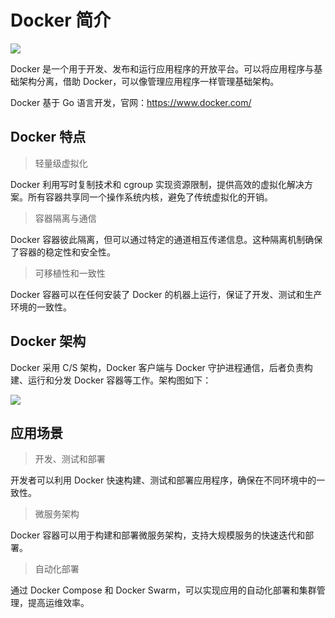# Docker 简介
![](/Docker-Logo.png)

Docker 是一个用于开发、发布和运行应用程序的开放平台。可以将应用程序与基础架构分离，借助 Docker，可以像管理应用程序一样管理基础架构。

Docker 基于 Go 语言开发，官网：https://www.docker.com/

## Docker 特点
> ‌轻量级虚拟化‌

Docker 利用写时复制技术和 cgroup 实现资源限制，提供高效的虚拟化解决方案。所有容器共享同一个操作系统内核，避免了传统虚拟化的开销‌。
> ‌容器隔离与通信‌

Docker 容器彼此隔离，但可以通过特定的通道相互传递信息。这种隔离机制确保了容器的稳定性和安全性‌。
> ‌可移植性和一致性‌

Docker 容器可以在任何安装了 Docker 的机器上运行，保证了开发、测试和生产环境的一致性‌。

## Docker 架构
Docker 采用 C/S 架构，Docker 客户端与 Docker 守护进程通信，后者负责构建、运行和分发 Docker 容器等工作。架构图如下：

![](/docker-architecture.png)

## 应用场景
> ‌开发、测试和部署‌

开发者可以利用 Docker 快速构建、测试和部署应用程序，确保在不同环境中的一致性‌。
> ‌微服务架构‌

Docker 容器可以用于构建和部署微服务架构，支持大规模服务的快速迭代和部署‌。
> ‌自动化部署‌

通过 Docker Compose 和 Docker Swarm，可以实现应用的自动化部署和集群管理，提高运维效率‌。

